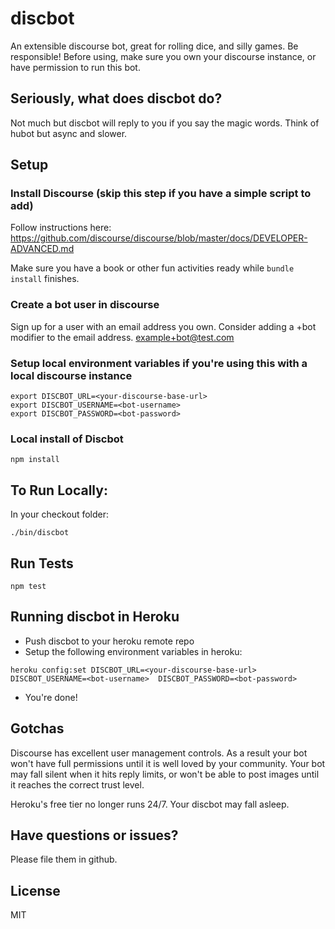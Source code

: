 # discbot

An extensible discourse bot, great for rolling dice, and silly games. Be responsible! Before using, 
make sure you own your discourse instance, or have permission to run this bot.

## Seriously, what does discbot do?

Not much but discbot will reply to you if you say the magic words. Think of hubot but async and slower.

## Setup

### Install Discourse (skip this step if you have a simple script to add)
Follow instructions here: https://github.com/discourse/discourse/blob/master/docs/DEVELOPER-ADVANCED.md

Make sure you have a book or other fun activities ready while `bundle install` finishes.

### Create a bot user in discourse

Sign up for a user with an email address you own. Consider adding a +bot modifier to the email address.
example+bot@test.com

### Setup local environment variables if you're using this with a local discourse instance
```
export DISCBOT_URL=<your-discourse-base-url>
export DISCBOT_USERNAME=<bot-username>
export DISCBOT_PASSWORD=<bot-password>
```
### Local install of Discbot

```
npm install
```

## To Run Locally:

In your checkout folder:
```
./bin/discbot
```

## Run Tests

```
npm test
```

## Running discbot in Heroku
* Push discbot to your heroku remote repo
* Setup the following environment variables in heroku:
```
heroku config:set DISCBOT_URL=<your-discourse-base-url> DISCBOT_USERNAME=<bot-username>  DISCBOT_PASSWORD=<bot-password>
```
* You're done!

## Gotchas

Discourse has excellent user management controls. As a result your bot won't have full permissions until it is well
loved by your community. Your bot may fall silent when it hits reply limits, or won't be able to post images until it
reaches the correct trust level.

Heroku's free tier no longer runs 24/7. Your discbot may fall asleep.

## Have questions or issues? 

Please file them in github.

## License

MIT